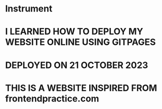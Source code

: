 # Instrument
# I LEARNED HOW TO DEPLOY MY WEBSITE ONLINE USING GITPAGES
# DEPLOYED ON 21 OCTOBER 2023
# THIS IS A WEBSITE INSPIRED FROM frontendpractice.com

